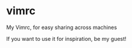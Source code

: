 # vimrc
My Vimrc, for easy sharing across machines

If you want to use it for inspiration, be my guest!

